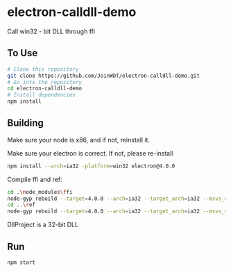 # electron-calldll-demo

Call win32 - bit DLL through ffi

## To Use

```bash
# Clone this repository
git clone https://github.com/JoinWDT/electron-calldll-demo.git
# Go into the repository
cd electron-calldll-demo
# Install dependencies
npm install
```
## Building
Make sure your node is x86, and if not, reinstall it.

Make sure your electron is correct. If not, please re-install
 ```bash
 npm install --arch=ia32 -platform=win32 electron@4.0.0
 ```
Compile ffi and ref:
  ```bash
  cd .\node_modules\ffi
  node-gyp rebuild --target=4.0.0 --arch=ia32 --target_arch=ia32 --msvs_version=2015
  cd ..\ref
  node-gyp rebuild --target=4.0.0 --arch=ia32 --target_arch=ia32 --msvs_version=2015
   ```
DllProject is a 32-bit DLL
 ## Run
  ```bash
  npm start
  ```
